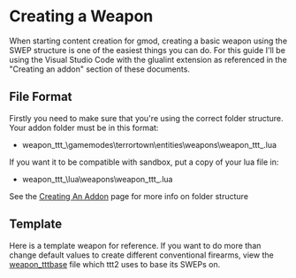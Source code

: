 # Creating a Weapon
When starting content creation for gmod, creating a basic weapon using the SWEP structure is one of the easiest things you can do.
For this guide I'll be using the Visual Studio Code with the glualint extension as referenced in the "Creating an addon" section of these documents.

## File Format

Firstly you need to make sure that you're using the correct folder structure.
Your addon folder must be in this format:
* weapon_ttt_<weapon name>\gamemodes\terrortown\entities\weapons\weapon_ttt_<weapon name>.lua
 
If you want it to be compatible with sandbox, put a copy of your lua file in:
* weapon_ttt_<weapon name>\lua\weapons\weapon_ttt_<weapon name>.lua
 
See the [Creating An Addon](https://docs.ttt2.neoxult.de/developers/basics/creating-an-addon/) page for more info on folder structure
 
## Template
Here is a template weapon for reference.
If you want to do more than change default values to create different conventional firearms, view the [weapon_tttbase](https://github.com/TTT-2/TTT2/blob/master/gamemodes/terrortown/entities/weapons/weapon_tttbase.lua) file which ttt2 uses to base its SWEPs on.
